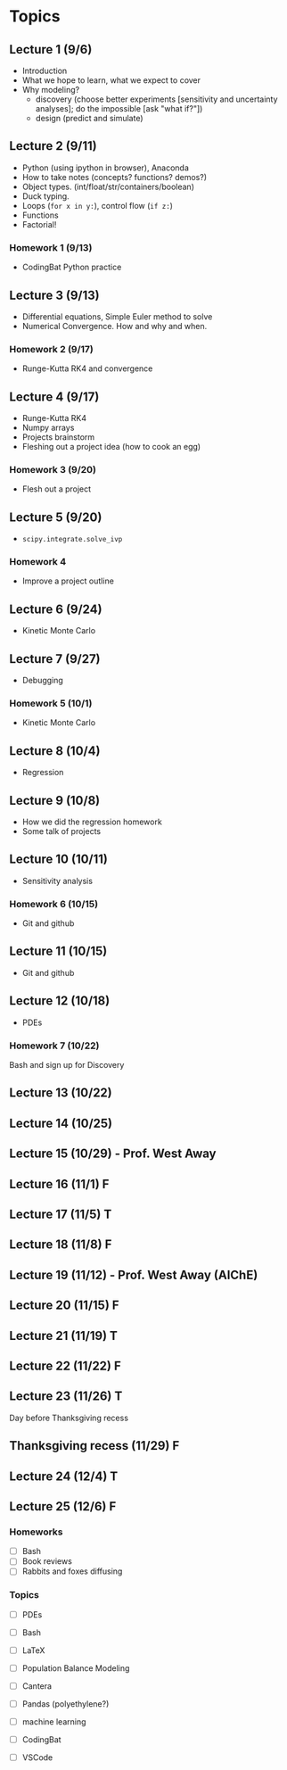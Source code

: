 # Topics 

## Lecture 1 (9/6)
* Introduction
* What we hope to learn, what we expect to cover
* Why modeling?
  - discovery (choose better experiments [sensitivity and uncertainty analyses]; do the impossible [ask "what if?"])
  - design (predict and simulate)

## Lecture 2 (9/11)
* Python (using ipython in browser), Anaconda
* How to take notes (concepts? functions? demos?)
* Object types. (int/float/str/containers/boolean) 
* Duck typing.
* Loops (`for x in y:`), control flow (`if z:`)
* Functions
* Factorial!

### Homework 1 (9/13)
* CodingBat Python practice

## Lecture 3 (9/13)
* Differential equations, Simple Euler method to solve
* Numerical Convergence. How and why and when.

### Homework 2 (9/17)
* Runge-Kutta RK4 and convergence


## Lecture 4 (9/17)
* Runge-Kutta RK4
* Numpy arrays
* Projects brainstorm
* Fleshing out a project idea (how to cook an egg)

### Homework 3 (9/20)
* Flesh out a project

## Lecture 5 (9/20)
* `scipy.integrate.solve_ivp`

### Homework 4
* Improve a project outline

## Lecture 6 (9/24)
* Kinetic Monte Carlo

## Lecture 7 (9/27)
* Debugging

### Homework 5 (10/1)
* Kinetic Monte Carlo

## Lecture 8 (10/4)
* Regression

## Lecture 9 (10/8)
* How we did the regression homework
* Some talk of projects

## Lecture 10 (10/11)
* Sensitivity analysis

### Homework 6 (10/15)
* Git and github

## Lecture 11 (10/15)
* Git and github

## Lecture 12 (10/18)
* PDEs

### Homework 7 (10/22)
Bash and sign up for Discovery

## Lecture 13 (10/22)

## Lecture 14 (10/25)

## Lecture 15 (10/29) - Prof. West Away

## Lecture 16 (11/1) F

## Lecture 17 (11/5) T

## Lecture 18 (11/8) F

## Lecture 19 (11/12) - Prof. West Away (AIChE)

## Lecture 20 (11/15) F

## Lecture 21 (11/19) T

## Lecture 22 (11/22) F

## Lecture 23 (11/26) T 
Day before Thanksgiving recess

## Thanksgiving recess (11/29) F

## Lecture 24 (12/4) T

## Lecture 25 (12/6) F


### Homeworks
- [ ] Bash
- [ ] Book reviews
- [ ] Rabbits and foxes diffusing

### Topics
- [ ] PDEs
- [ ] Bash
- [ ] LaTeX
- [ ] Population Balance Modeling
- [ ] Cantera
- [ ] Pandas (polyethylene?)
- [ ] machine learning
- [ ] CodingBat
- [ ] VSCode



